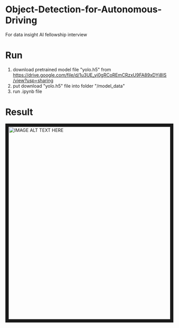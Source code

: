 # Object-Detection-for-Autonomous-Driving
For data insight AI fellowship interview

# Run
1. download pretrained model file "yolo.h5" from https://drive.google.com/file/d/1u3UE_yi0gRCoREmCRzxU9FA89xDYj8IS/view?usp=sharing
2. put download "yolo.h5" file into folder "/model_data"
3. run .ipynb file

# Result

<a href="https://youtu.be/s40piF5qcPo" target="_blank"><img src="http://img.youtube.com/vi/s40piF5qcPo/0.jpg" 
alt="IMAGE ALT TEXT HERE" width="800" height="600" border="10" /></a>
